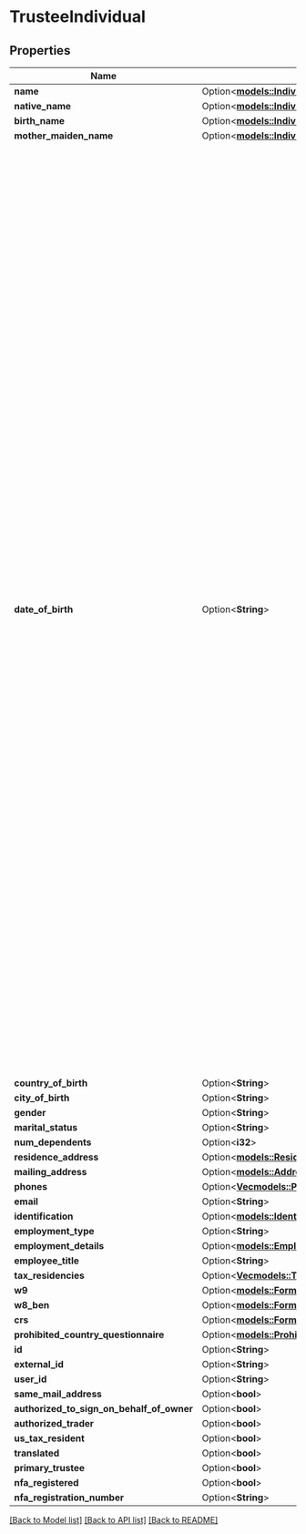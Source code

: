 # TrusteeIndividual

## Properties

Name | Type | Description | Notes
------------ | ------------- | ------------- | -------------
**name** | Option<[**models::IndividualName**](IndividualName.md)> |  | [optional]
**native_name** | Option<[**models::IndividualName**](IndividualName.md)> |  | [optional]
**birth_name** | Option<[**models::IndividualName**](IndividualName.md)> |  | [optional]
**mother_maiden_name** | Option<[**models::IndividualName**](IndividualName.md)> |  | [optional]
**date_of_birth** | Option<**String**> | Date of birth of the applicant. The applicant must be 18 years or older to open an account. <br><ul><li>If the YYY-MM-DD < 18 years error will be triggered and the account will not be created.</li><li>If YYYY-MM-DD < 21 the applicant is restricted to opening a CASH account only.</li><li>UGMA and UTMA accounts are available for minors 18 years of age or younger. An individual or entity who manages an account for a minor until that minor reaches a specific age. Available to US residents only.</li><li>This application must be opened using the front-end application which is available within the IBKR Portal.</li><li>Assets held in a single account managed by a single Custodian user.</li><li>Error will be thrown if dateOfBirth is any value other than YYYY-MM-DD.</li></ul> | [optional]
**country_of_birth** | Option<**String**> |  | [optional]
**city_of_birth** | Option<**String**> |  | [optional]
**gender** | Option<**String**> |  | [optional]
**marital_status** | Option<**String**> |  | [optional]
**num_dependents** | Option<**i32**> |  | [optional]
**residence_address** | Option<[**models::ResidenceAddress**](ResidenceAddress.md)> |  | [optional]
**mailing_address** | Option<[**models::Address**](Address.md)> |  | [optional]
**phones** | Option<[**Vec<models::PhoneInfo>**](PhoneInfo.md)> |  | [optional]
**email** | Option<**String**> |  | [optional]
**identification** | Option<[**models::Identification**](Identification.md)> |  | [optional]
**employment_type** | Option<**String**> |  | [optional]
**employment_details** | Option<[**models::EmploymentDetails**](EmploymentDetails.md)> |  | [optional]
**employee_title** | Option<**String**> |  | [optional]
**tax_residencies** | Option<[**Vec<models::TaxResidency>**](TaxResidency.md)> |  | [optional]
**w9** | Option<[**models::FormW9**](FormW9.md)> |  | [optional]
**w8_ben** | Option<[**models::FormW8Ben**](FormW8BEN.md)> |  | [optional]
**crs** | Option<[**models::FormCrs**](FormCRS.md)> |  | [optional]
**prohibited_country_questionnaire** | Option<[**models::ProhibitedCountryQuestionnaireList**](ProhibitedCountryQuestionnaireList.md)> |  | [optional]
**id** | Option<**String**> |  | [optional]
**external_id** | Option<**String**> |  | [optional]
**user_id** | Option<**String**> |  | [optional]
**same_mail_address** | Option<**bool**> |  | [optional]
**authorized_to_sign_on_behalf_of_owner** | Option<**bool**> |  | [optional]
**authorized_trader** | Option<**bool**> |  | [optional]
**us_tax_resident** | Option<**bool**> |  | [optional]
**translated** | Option<**bool**> |  | [optional]
**primary_trustee** | Option<**bool**> |  | [optional]
**nfa_registered** | Option<**bool**> |  | [optional]
**nfa_registration_number** | Option<**String**> |  | [optional]

[[Back to Model list]](../README.md#documentation-for-models) [[Back to API list]](../README.md#documentation-for-api-endpoints) [[Back to README]](../README.md)
